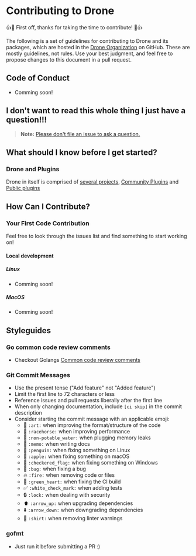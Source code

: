 # Contributing to Drone

:+1::tada: First off, thanks for taking the time to contribute! :tada::+1:

The following is a set of guidelines for contributing to Drone and its packages, which are hosted in the [Drone Organization](https://github.com/drone) on GitHub. These are mostly guidelines, not rules. Use your best judgment, and feel free to propose changes to this document in a pull request.

## Code of Conduct

  * Comming soon!

## I don't want to read this whole thing I just have a question!!!

> **Note:** [Please don't file an issue to ask a question.](http://docs.drone.io/getting-help/)

## What should I know before I get started?

### Drone and Plugins

Drone in itself is comprised of [several projects](https://github.com/drone), [Community Plugins](https://github.com/drone-plugins) and [Public plugins](http://plugins.drone.io/)

## How Can I Contribute?

### Your First Code Contribution

Feel free to look through the issues list and find something to start working on!

#### Local development

##### Linux

  * Comming soon!

##### MacOS

  * Comming soon!


## Styleguides

### Go common code review comments

 * Checkout Golangs [Common code review comments](https://github.com/golang/go/wiki/CodeReviewComments)

### Git Commit Messages

* Use the present tense ("Add feature" not "Added feature")
* Limit the first line to 72 characters or less
* Reference issues and pull requests liberally after the first line
* When only changing documentation, include `[ci skip]` in the commit description
* Consider starting the commit message with an applicable emoji:
    * :art: `:art:` when improving the format/structure of the code
    * :racehorse: `:racehorse:` when improving performance
    * :non-potable_water: `:non-potable_water:` when plugging memory leaks
    * :memo: `:memo:` when writing docs
    * :penguin: `:penguin:` when fixing something on Linux
    * :apple: `:apple:` when fixing something on macOS
    * :checkered_flag: `:checkered_flag:` when fixing something on Windows
    * :bug: `:bug:` when fixing a bug
    * :fire: `:fire:` when removing code or files
    * :green_heart: `:green_heart:` when fixing the CI build
    * :white_check_mark: `:white_check_mark:` when adding tests
    * :lock: `:lock:` when dealing with security
    * :arrow_up: `:arrow_up:` when upgrading dependencies
    * :arrow_down: `:arrow_down:` when downgrading dependencies
    * :shirt: `:shirt:` when removing linter warnings

### gofmt

* Just run it before submitting a PR :)

